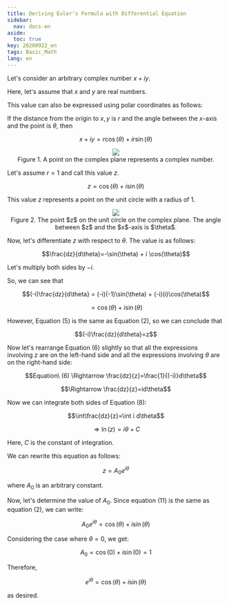 ```yaml
---
title: Deriving Euler's Formula with Differential Equation
sidebar:
  nav: docs-en
aside:
  toc: true
key: 20200922_en
tags: Basic_Math
lang: en
---
```


Let's consider an arbitrary complex number $x+iy$.

Here, let's assume that $x$ and $y$ are real numbers.

This value can also be expressed using polar coordinates as follows:

If the distance from the origin to $x,y$ is $r$ and the angle between the $x$-axis and the point is $\theta$, then

$$x+iy = r\cos(\theta) + i r\sin(\theta)$$

[//]:# (Equation 1)

<p align = "center">
  <img src = "https://raw.githubusercontent.com/angeloyeo/angeloyeo.github.io/master/pics/2020-09-22-Euler_Formula_Differential_Equation/pic1.png">
  <br>
  Figure 1. A point on the complex plane represents a complex number.
</p>


Let's assume $r=1$ and call this value $z$.

$$z = \cos(\theta) + i \sin(\theta)$$

[//]:# (Equation 2)

This value $z$ represents a point on the unit circle with a radius of 1.


<p align = "center">
  <img src = "https://raw.githubusercontent.com/angeloyeo/angeloyeo.github.io/master/pics/2020-09-22-Euler_Formula_Differential_Equation/pic2.png">
  <br>
  Figure 2. The point $z$ on the unit circle on the complex plane. The angle between $z$ and the $x$-axis is $\theta$.
</p>

Now, let's differentiate $z$ with respect to $\theta$. The value is as follows:

$$\frac{dz}{d\theta}=-\sin(\theta) + i \cos(\theta)$$

[//]:# (Equation 3)

Let's multiply both sides by $-i$.

So, we can see that

$$(-i)\frac{dz}{d\theta}  = (-i)(-1)\sin(\theta) + (-i)(i)\cos(\theta)$$

[//]:# (Equation 4)

$$=\cos(\theta) + i\sin(\theta)$$

[//]:# (Equation 5)

However, Equation (5) is the same as Equation (2), so we can conclude that

$$(-i)\frac{dz}{d\theta}=z$$

[//]:# (Equation 6)

Now let's rearrange Equation (6) slightly so that all the expressions involving $z$ are on the left-hand side and all the expressions involving $\theta$ are on the right-hand side:

$$Equation\ (6) \Rightarrow \frac{dz}{z}=\frac{1}{(-i)}d\theta$$

[//]:# (Equation 7)

$$\Rightarrow \frac{dz}{z}=id\theta$$

[//]:# (Equation 8)

Now we can integrate both sides of Equation (8):

$$\int\frac{dz}{z}=\int i d\theta$$

[//]:# (Equation 9)

$$\Rightarrow \ln(z)=i\theta + C$$

[//]:# (Equation 10)

Here, $C$ is the constant of integration.

We can rewrite this equation as follows:

$$z = A_0 e^{i\theta}$$

[//]:# (Equation 11)

where $A_0$ is an arbitrary constant.

Now, let's determine the value of $A_0$. Since equation (11) is the same as equation (2), we can write:

$$A_0e^{i\theta}=\cos(\theta) + i \sin(\theta)$$

Considering the case where $\theta=0$, we get:

$$A_0 = \cos(0)+i\sin(0) = 1$$

Therefore,

$$e^{i\theta}=\cos(\theta) + i \sin(\theta)$$

as desired.